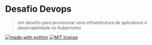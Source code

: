 # Desafio Devops

> Um desafio para provisionar uma infraestrutura de aplicativos e observabilidade no Kubernetes

[![made-with-python](https://img.shields.io/badge/Made%20with-Python-1f425f.svg)](https://www.python.org/) [![MIT license](https://img.shields.io/badge/License-MIT-blue.svg)](https://lbesson.mit-license.org/)
